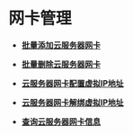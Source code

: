 # 网卡管理<a name="ZH-CN_TOPIC_0124385012"></a>

-   **[批量添加云服务器网卡](批量添加云服务器网卡.md)**  

-   **[批量删除云服务器网卡](批量删除云服务器网卡.md)**  

-   **[云服务器网卡配置虚拟IP地址](云服务器网卡配置虚拟IP地址.md)**  

-   **[云服务器网卡解绑虚拟IP地址](云服务器网卡解绑虚拟IP地址.md)**  

-   **[查询云服务器网卡信息](查询云服务器网卡信息.md)**  


